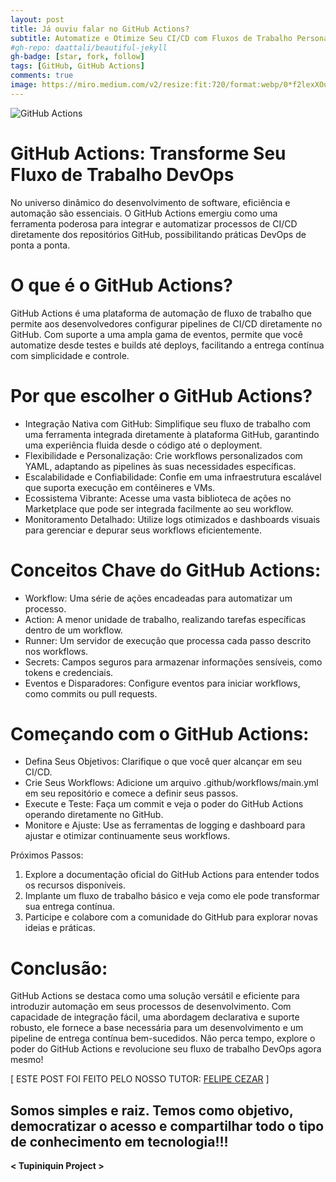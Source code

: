 ```yaml
---
layout: post
title: Já ouviu falar no GitHub Actions?
subtitle: Automatize e Otimize Seu CI/CD com Fluxos de Trabalho Personalizáveis
#gh-repo: daattali/beautiful-jekyll
gh-badge: [star, fork, follow]
tags: [GitHub, GitHub Actions]
comments: true
image: https://miro.medium.com/v2/resize:fit:720/format:webp/0*f2lexXOuMwSzq9qW.png
---
```


![GitHub Actions](https://miro.medium.com/v2/resize:fit:720/format:webp/0*f2lexXOuMwSzq9qW.png)

# GitHub Actions: Transforme Seu Fluxo de Trabalho DevOps

No universo dinâmico do desenvolvimento de software, eficiência e automação são essenciais. O GitHub Actions emergiu como uma ferramenta poderosa para integrar e automatizar processos de CI/CD diretamente dos repositórios GitHub, possibilitando práticas DevOps de ponta a ponta.

# O que é o GitHub Actions?

GitHub Actions é uma plataforma de automação de fluxo de trabalho que permite aos desenvolvedores configurar pipelines de CI/CD diretamente no GitHub. Com suporte a uma ampla gama de eventos, permite que você automatize desde testes e builds até deploys, facilitando a entrega contínua com simplicidade e controle.

# Por que escolher o GitHub Actions?

- Integração Nativa com GitHub: Simplifique seu fluxo de trabalho com uma ferramenta integrada diretamente à plataforma GitHub, garantindo uma experiência fluida desde o código até o deployment.
- Flexibilidade e Personalização: Crie workflows personalizados com YAML, adaptando as pipelines às suas necessidades específicas.
- Escalabilidade e Confiabilidade: Confie em uma infraestrutura escalável que suporta execução em contêineres e VMs.
- Ecossistema Vibrante: Acesse uma vasta biblioteca de ações no Marketplace que pode ser integrada facilmente ao seu workflow.
- Monitoramento Detalhado: Utilize logs otimizados e dashboards visuais para gerenciar e depurar seus workflows eficientemente.

# Conceitos Chave do GitHub Actions:

- Workflow: Uma série de ações encadeadas para automatizar um processo.
- Action: A menor unidade de trabalho, realizando tarefas específicas dentro de um workflow.
- Runner: Um servidor de execução que processa cada passo descrito nos workflows.
- Secrets: Campos seguros para armazenar informações sensíveis, como tokens e credenciais.
- Eventos e Disparadores: Configure eventos para iniciar workflows, como commits ou pull requests.
  
# Começando com o GitHub Actions:

- Defina Seus Objetivos: Clarifique o que você quer alcançar em seu CI/CD.
- Crie Seus Workflows: Adicione um arquivo .github/workflows/main.yml em seu repositório e comece a definir seus passos.
- Execute e Teste: Faça um commit e veja o poder do GitHub Actions operando diretamente no GitHub.
- Monitore e Ajuste: Use as ferramentas de logging e dashboard para ajustar e otimizar continuamente seus workflows.

Próximos Passos:

1. Explore a documentação oficial do GitHub Actions para entender todos os recursos disponíveis.
2. Implante um fluxo de trabalho básico e veja como ele pode transformar sua entrega contínua.
3. Participe e colabore com a comunidade do GitHub para explorar novas ideias e práticas.

# Conclusão:

GitHub Actions se destaca como uma solução versátil e eficiente para introduzir automação em seus processos de desenvolvimento. Com capacidade de integração fácil, uma abordagem declarativa e suporte robusto, ele fornece a base necessária para um desenvolvimento e um pipeline de entrega contínua bem-sucedidos. Não perca tempo, explore o poder do GitHub Actions e revolucione seu fluxo de trabalho DevOps agora mesmo!

[ ESTE POST FOI FEITO PELO NOSSO TUTOR: [FELIPE CEZAR](https://www.linkedin.com/in/felipe-cezar-689809239) ]

## Somos simples e raiz. Temos como objetivo, democratizar o acesso e compartilhar todo o tipo de conhecimento em tecnologia!!!

**< Tupiniquin Project >**
